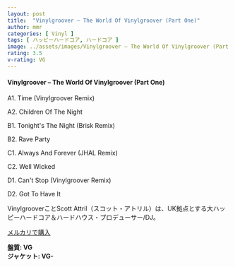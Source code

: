 ```yaml
---
layout: post
title:  "Vinylgroover – The World Of Vinylgroover (Part One)"
author: mmr
categories: [ Vinyl ]
tags: [ ハッピーハードコア, ハードコア ]
image: ../assets/images/Vinylgroover – The World Of Vinylgroover (Part One).jpg
rating: 3.5
v-rating: VG
---
```


#### Vinylgroover – The World Of Vinylgroover (Part One)

A1. Time (Vinylgroover Remix)

A2. Children Of The Night

B1. Tonight's The Night (Brisk Remix)

B2. Rave Party

C1. Always And Forever (JHAL Remix)

C2. Well Wicked

D1. Can't Stop (Vinylgroover Remix)

D2. Got To Have It

VinylgrooverことScott Attril（スコット・アトリル）は、UK拠点とする大ハッピーハードコア＆ハードハウス・プロデューサー/DJ。


[メルカリで購入](https://jp.mercari.com/item/m20525607321)

<div class="mt-4 mb-4 d-flex align-items-center">
<strong class="mr-1">盤質: VG</strong>
</div>
<div class="mt-4 mb-4 d-flex align-items-center">
<strong class="mr-1">ジャケット: VG-</strong>
</div>

